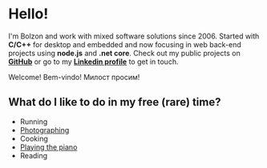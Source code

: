 
# Hello!

I'm Bolzon and work with mixed software solutions since 2006. Started with **C/C++** for desktop and embedded and now focusing in web back-end projects using **node.js** and **.net core**. Check out my public projects on **[GitHub](https://github.com/bolzon)** or go to my **[Linkedin profile](https://linkedin.com/in/alexandrebolzon)** to get in touch.

Welcome! Bem-vindo! Милост просим!

## What do I like to do in my free (rare) time?

- Running
- [Photographing](https://www.flickr.com/photos/30347458@N05/)
- Cooking
- [Playing the piano](https://www.youtube.com/watch?v=GPnUxWfseEo)
- Reading